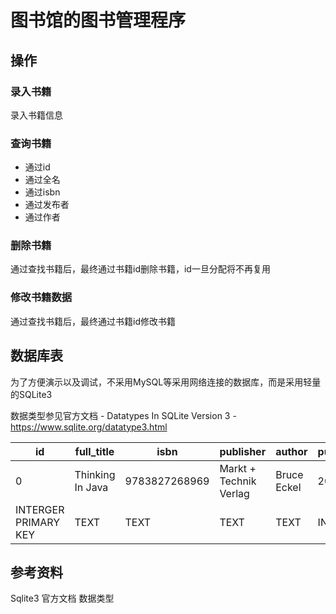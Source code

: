 # 图书馆的图书管理程序

## 操作

### 录入书籍

录入书籍信息

### 查询书籍

- 通过id
- 通过全名
- 通过isbn
- 通过发布者
- 通过作者

### 删除书籍

通过查找书籍后，最终通过书籍id删除书籍，id一旦分配将不再复用

### 修改书籍数据

通过查找书籍后，最终通过书籍id修改书籍

## 数据库表

为了方便演示以及调试，不采用MySQL等采用网络连接的数据库，而是采用轻量的SQLite3

数据类型参见官方文档 - Datatypes In SQLite Version 3 - <https://www.sqlite.org/datatype3.html>

| id                   | full_title       | isbn          | publisher              | author      | publish_year |
|----------------------|------------------|---------------|------------------------|-------------|--------------|
| 0                    | Thinking In Java | 9783827268969 | Markt + Technik Verlag | Bruce Eckel | 2005         |
| INTERGER PRIMARY KEY | TEXT             | TEXT          | TEXT                   | TEXT        | INTEGER      |

## 参考资料

Sqlite3 官方文档 数据类型
